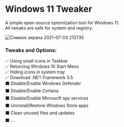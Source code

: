 # Windows 11 Tweaker

A simple open-source optomization tool for Windows 11.    
All tweaks are safe for system and registry.

![Снимок экрана 2021-07-03 213735](https://user-images.githubusercontent.com/38760591/124363940-fae40100-dc46-11eb-8ffa-a7bb0d769efe.png)

### Tweaks and Options:
:white_check_mark: Using small icons in Taskbar    
:white_check_mark: Returning Windows 10 Start Menu    
:white_check_mark: Hiding icons in system tray    
:white_check_mark: Download .NET Framework 3.5    
:black_large_square: Disable/Enable Windows Defender    
:black_large_square: Disable/Enable Cortana    
:black_large_square: Disable/Enable Microsoft spy services    
:black_large_square: Uninstall/Restore Windows Store apps   
:black_large_square: Clean unused files and updates   
:black_large_square: ...
